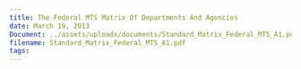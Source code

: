 ```yaml
---
title: The Federal MTS Matrix Of Departments And Agencies
date: March 19, 2013
Document: ../assets/uploads/documents/Standard_Matrix_Federal_MTS_A1.pdf
filename: Standard_Matrix_Federal_MTS_A1.pdf
tags:
---
```

